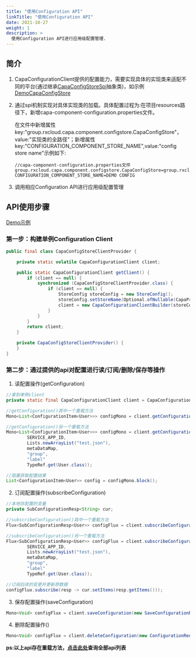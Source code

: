 ```yaml
---
title: "使用Configuration API"
linkTitle: "使用Configuration API"
date: 2021-10-27
weight: 1
description: >
  使用Configuration API进行应用级配置管理.
---
```


## 简介

1. CapaConfigurationClient提供的配置能力，需要实现具体的实现类来适配不同的平台(通过继承[CapaConfigStoreSpi](https://github.com/capa-cloud/capa-java/blob/master/sdk-spi/src/main/java/group/rxcloud/capa/spi/configstore/CapaConfigStoreSpi.java)抽象类)，如示例[DemoCapaConfigStore](https://github.com/capa-cloud/capa-java/blob/master/sdk-spi-demo/src/main/java/group/rxcloud/capa/spi/demo/configstore/DemoCapaConfigStore.java)

2. 通过spi机制实现对具体实现类的加载。具体配置过程为:在项目resources路径下，新增capa-component-configuration.properties文件。

   在文件中新增属性key:"group.rxcloud.capa.component.configstore.CapaConfigStore"，value:"实现类的全路径"；新增属性key:"CONFIGURATION_COMPONENT_STORE_NAME",value:"config store name"示例如下:

   ```properties
   //capa-component-configuration.properties文件
   group.rxcloud.capa.component.configstore.CapaConfigStore=group.rxcloud.capa.spi.demo.configstore.DemoCapaConfigStore
   CONFIGURATION_COMPONENT_STORE_NAME=DEMO CONFIG
   ```

3. 调用相应Configuration API进行应用级配置管理

## API使用步骤

[Demo示例](https://github.com/capa-cloud/capa-java/blob/master/examples/src/main/java/group/rxcloud/capa/examples/configuration/DemoConfigurationClient.java)

### 第一步：构建单例Configuration Client

```java
public final class CapaConfigStoreClientProvider {

    private static volatile CapaConfigurationClient client;

    public static CapaConfigurationClient getClient() {
        if (client == null) {
            synchronized (CapaConfigStoreClientProvider.class) {
                if (client == null) {
                    StoreConfig storeConfig = new StoreConfig();
                    storeConfig.setStoreName(Optional.ofNullable(CapaProperties.COMPONENT_PROPERTIES_SUPPLIER.apply("configuration").getProperty("CONFIGURATION_COMPONENT_STORE_NAME")).orElse("UN_CONFIGURED_STORE_CONFIG_NAME"));
                    client = new CapaConfigurationClientBuilder(storeConfig).build();
                }
            }
        }
        return client;
    }

    private CapaConfigStoreClientProvider() {
    }
}
```

### 第二步：通过提供的api对配置进行读/订阅/删除/保存等操作

1. 读配置操作(getConfiguration)

```java
//拿到单例client
private static final CapaConfigurationClient client = CapaConfigurationClientSingleton.getClient();

//getConfiguration()其中一个重载方法
Mono<List<ConfigurationItem<User>>> configMono = client.getConfiguration(new ConfigurationRequestItem(),TypeRef.get(User.class));

//getConfiguration()另一个重载方法
Mono<List<ConfigurationItem<User>>> configMono = client.getConfiguration("config", 
        SERVICE_APP_ID,
        Lists.newArrayList("test.json"),
        metaDataMap,
        "group",
        "label"
        TypeRef.get(User.class));

//阻塞获取配置结果
List<ConfigurationItem<User>> config = configMono.block();
```

2. 订阅配置操作(subscribeConfiguration)

```java
//本地存配置的变量
private SubConfigurationResp<String> cur;

//subscribeConfiguration()其中一个重载方法
Flux<SubConfigurationResp<User>> configFlux = client.subscribeConfiguration(new ConfigurationRequestItem(),TypeRef.get(User.class))

//subscribeConfiguration()另一个重载方法
Flux<SubConfigurationResp<User>> configFlux = client.subscribeConfiguration("config", 
        SERVICE_APP_ID,
        Lists.newArrayList("test.json"),
        metaDataMap,
        "group",
        "label"
        TypeRef.get(User.class));

//订阅后续的变更并更新原数据
configFlux.subscribe(resp -> cur.setItems(resp.getItems()));
```

3. 保存配置操作(saveConfiguration)

```java
Mono<Void> configFlux = client.saveConfiguration(new SaveConfigurationRequest());
```

4. 删除配置操作()

```java
Mono<Void> configFlux = client.deleteConfiguration(new ConfigurationRequestItem());
```

**ps:以上api存在重载方法，[点击此处](https://github.com/capa-cloud/cloud-runtimes-jvm/blob/master/cloud-runtimes-api/src/main/java/group/rxcloud/cloudruntimes/client/DefaultCloudRuntimesClient.java)查询全部api列表**